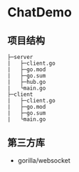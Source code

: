 # ChatDemo

## 项目结构

```
├─server
|   ├─client.go
|   ├─go.mod
|   ├─go.sum
|   ├─hub.go
|   └main.go
├─client
|   ├─client.go
|   ├─go.mod
|   ├─go.sum
|   └main.go
```

## 第三方库

- gorilla/websocket

## 